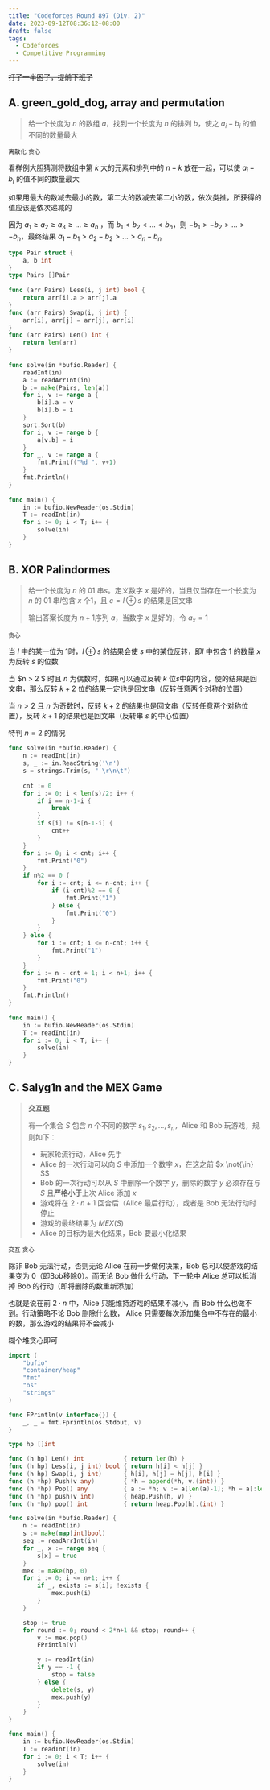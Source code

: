 ```yaml
---
title: "Codeforces Round 897 (Div. 2)"
date: 2023-09-12T08:36:12+08:00
draft: false
tags:
  - Codeforces
  - Competitive Programming
---
```


~~打了一半困了，提前下班了~~

## A. green_gold_dog, array and permutation

> 给一个长度为 $n$ 的数组 $a$，找到一个长度为 $n$ 的排列 $b$，使之 $a_i - b_i$ 的值不同的数量最大

`离散化` `贪心`

看样例大胆猜测将数组中第 $k$ 大的元素和排列中的 $n-k$ 放在一起，可以使 $a_i - b_i$ 的值不同的数量最大

如果用最大的数减去最小的数，第二大的数减去第二小的数，依次类推，所获得的值应该是依次递减的

 因为 $a_1 \ge a_2 \ge a_3 \ge \ldots \ge a_n$ ，而 $b_1 < b_2 < \ldots < b_n$，则 $-b_1 > -b_2 > \ldots > -b_n$，最终结果 $a_1 - b_1 > a_2 - b_2 > \ldots > a_n - b_n$

```go
type Pair struct {
	a, b int
}
type Pairs []Pair
 
func (arr Pairs) Less(i, j int) bool {
	return arr[i].a > arr[j].a
}
func (arr Pairs) Swap(i, j int) {
	arr[i], arr[j] = arr[j], arr[i]
}
func (arr Pairs) Len() int {
	return len(arr)
}
 
func solve(in *bufio.Reader) {
	readInt(in)
	a := readArrInt(in)
	b := make(Pairs, len(a))
	for i, v := range a {
		b[i].a = v
		b[i].b = i
	}
	sort.Sort(b)
	for i, v := range b {
		a[v.b] = i
	}
	for _, v := range a {
		fmt.Printf("%d ", v+1)
	}
	fmt.Println()
}
 
func main() {
	in := bufio.NewReader(os.Stdin)
	T := readInt(in)
	for i := 0; i < T; i++ {
		solve(in)
	}
}
```

## B. XOR Palindormes

> 给一个长度为 $n$ 的 01 串$s$。定义数字 $x$ 是好的，当且仅当存在一个长度为 $n$ 的 01 串$l$包含 $x$ 个1，且 $c = l \oplus s$ 的结果是回文串
>
> 输出答案长度为 $n+1$序列 $a$，当数字 $x$ 是好的，令 $a_x = 1$

`贪心`

当 $l$ 中的某一位为 $1$时，$l \oplus s$ 的结果会使 $s$ 中的某位反转，即$l$ 中包含 1 的数量 $x$ 为反转 $s$ 的位数 

当 $n > 2 $ 时且 $n$ 为偶数时，如果可以通过反转 $k$ 位$s$中的内容，使的结果是回文串，那么反转 $k+2$ 位的结果一定也是回文串（反转任意两个对称的位置）

当 $n > 2$ 且 $n$ 为奇数时，反转 $k+2$ 的结果也是回文串（反转任意两个对称位置），反转 $k + 1$ 的结果也是回文串（反转串 $s$ 的中心位置） 

特判 $n=2$ 的情况

```go
func solve(in *bufio.Reader) {
	n := readInt(in)
	s, _ := in.ReadString('\n')
	s = strings.Trim(s, " \r\n\t")
 
	cnt := 0
	for i := 0; i < len(s)/2; i++ {
		if i == n-1-i {
			break
		}
		if s[i] != s[n-1-i] {
			cnt++
		}
	}
	for i := 0; i < cnt; i++ {
		fmt.Print("0")
	}
	if n%2 == 0 {
		for i := cnt; i <= n-cnt; i++ {
			if (i-cnt)%2 == 0 {
				fmt.Print("1")
			} else {
				fmt.Print("0")
			}
		}
	} else {
		for i := cnt; i <= n-cnt; i++ {
			fmt.Print("1")
		}
	}
	for i := n - cnt + 1; i < n+1; i++ {
		fmt.Print("0")
	}
	fmt.Println()
}
 
func main() {
	in := bufio.NewReader(os.Stdin)
	T := readInt(in)
	for i := 0; i < T; i++ {
		solve(in)
	}
}
```

## C. Salyg1n and the MEX Game

> **交互题**
>
> 有一个集合 $S$ 包含 $n$ 个不同的数字 $s_1, s_2, \ldots,s_n$，Alice 和 Bob 玩游戏，规则如下：
>
> - 玩家轮流行动，Alice 先手
> - Alice 的一次行动可以向 $S$ 中添加一个数字 $x$，在这之前 $x \not{\in} S$
> - Bob 的一次行动可以从 $S$ 中删除一个数字 $y$，删除的数字 $y$ 必须存在与 $S$ 且**严格小于**上次 Alice 添加 $x$
> - 游戏将在 $2\cdot n + 1$ 回合后（Alice 最后行动），或者是 Bob 无法行动时停止
> - 游戏的最终结果为 $MEX(S)$
> - Alice 的目标为最大化结果，Bob 要最小化结果

`交互` `贪心`

除非 Bob 无法行动，否则无论 Alice 在前一步做何决策，Bob 总可以使游戏的结果变为 $0$（即Bob移除0）。而无论 Bob 做什么行动，下一轮中 Alice 总可以抵消掉 Bob  的行动（即将删除的数重新添加）

也就是说在前 $2\cdot n$ 中，Alice 只能维持游戏的结果不减小，而 Bob 什么也做不到。行动策略不论 Bob 删除什么数， Alice 只需要每次添加集合中不存在的最小的数，那么游戏的结果将不会减小

糊个堆贪心即可

```go
import (
	"bufio"
	"container/heap"
	"fmt"
	"os"
	"strings"
)

func FPrintln(v interface{}) {
	_, _ = fmt.Fprintln(os.Stdout, v)
}

type hp []int

func (h hp) Len() int           { return len(h) }
func (h hp) Less(i, j int) bool { return h[i] < h[j] }
func (h hp) Swap(i, j int)      { h[i], h[j] = h[j], h[i] }
func (h *hp) Push(v any)        { *h = append(*h, v.(int)) }
func (h *hp) Pop() any          { a := *h; v := a[len(a)-1]; *h = a[:len(a)-1]; return v }
func (h *hp) push(v int)        { heap.Push(h, v) }
func (h *hp) pop() int          { return heap.Pop(h).(int) }

func solve(in *bufio.Reader) {
	n := readInt(in)
	s := make(map[int]bool)
	seq := readArrInt(in)
	for _, x := range seq {
		s[x] = true
	}
	mex := make(hp, 0)
	for i := 0; i <= n+1; i++ {
		if _, exists := s[i]; !exists {
			mex.push(i)
		}
	}

	stop := true
	for round := 0; round < 2*n+1 && stop; round++ {
		v := mex.pop()
		FPrintln(v)

		y := readInt(in)
		if y == -1 {
			stop = false
		} else {
			delete(s, y)
			mex.push(y)
		}
	}
}

func main() {
	in := bufio.NewReader(os.Stdin)
	T := readInt(in)
	for i := 0; i < T; i++ {
		solve(in)
	}
}

```